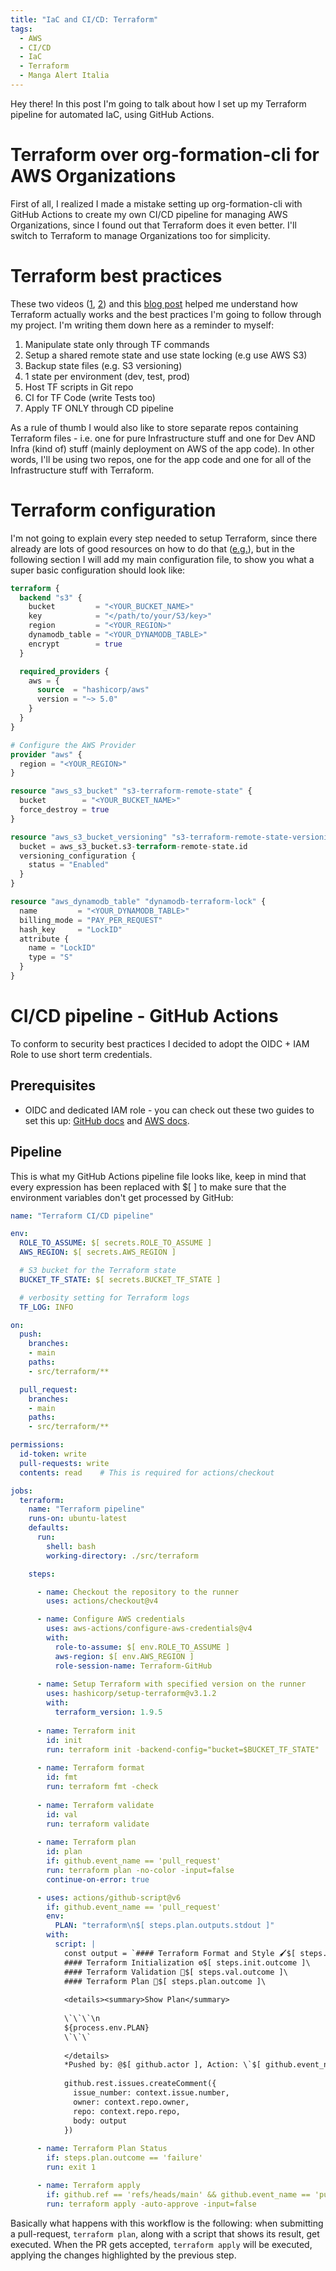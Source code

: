 ```yaml
---
title: "IaC and CI/CD: Terraform"
tags:
  - AWS
  - CI/CD
  - IaC
  - Terraform
  - Manga Alert Italia
---
```


Hey there! In this post I'm going to talk about how I set up my Terraform pipeline for automated IaC, using GitHub Actions. 

# Terraform over org-formation-cli for AWS Organizations
First of all, I realized I made a mistake setting up org-formation-cli with GitHub Actions to create my own CI/CD pipeline for managing AWS Organizations, since I found out that Terraform does it even better. I'll switch to Terraform to manage Organizations too for simplicity.

# Terraform best practices
These two videos ([1](https://www.youtube.com/watch?v=l5k1ai_GBDE&t=416s), [2](https://www.youtube.com/watch?v=gxPykhPxRW0)) and this [blog post](https://buildkite.com/blog/best-practices-for-terraform-ci-cd) helped me understand how Terraform actually works and the best practices I'm going to follow through my project. I'm writing them down here as a reminder to myself: <br>

1. Manipulate state only through TF commands
2. Setup a shared remote state and use state locking (e.g use AWS S3)
3. Backup state files (e.g. S3 versioning)
4. 1 state per environment (dev, test, prod)
5. Host TF scripts in Git repo
6. CI for TF Code (write Tests too)
7. Apply TF ONLY through CD pipeline

As a rule of thumb I would also like to store separate repos containing Terraform files - i.e. one for pure Infrastructure stuff and one for Dev AND Infra (kind of) stuff (mainly deployment on AWS of the app code). In other words, I'll be using two repos, one for the app code and one for all of the Infrastructure stuff with Terraform. 

# Terraform configuration
I'm not going to explain every step needed to setup Terraform, since there already are lots of good resources on how to do that ([e.g.](https://www.youtube.com/watch?v=7xngnjfIlK4)), but in the following section I will add my main configuration file, to show you what a super basic configuration should look like: 
```tf 
terraform {
  backend "s3" {
    bucket         = "<YOUR_BUCKET_NAME>"
    key            = "</path/to/your/S3/key>"
    region         = "<YOUR_REGION>"
    dynamodb_table = "<YOUR_DYNAMODB_TABLE>"
    encrypt        = true
  }

  required_providers {
    aws = {
      source  = "hashicorp/aws"
      version = "~> 5.0"
    }
  }
}

# Configure the AWS Provider
provider "aws" {
  region = "<YOUR_REGION>"
}

resource "aws_s3_bucket" "s3-terraform-remote-state" {
  bucket        = "<YOUR_BUCKET_NAME>"
  force_destroy = true
}

resource "aws_s3_bucket_versioning" "s3-terraform-remote-state-versioning" {
  bucket = aws_s3_bucket.s3-terraform-remote-state.id
  versioning_configuration {
    status = "Enabled"
  }
}

resource "aws_dynamodb_table" "dynamodb-terraform-lock" {
  name         = "<YOUR_DYNAMODB_TABLE>"
  billing_mode = "PAY_PER_REQUEST"
  hash_key     = "LockID"
  attribute {
    name = "LockID"
    type = "S"
  }
}
```

# CI/CD pipeline - GitHub Actions
To conform to security best practices I decided to adopt the OIDC + IAM Role to use short term credentials.

## Prerequisites
- OIDC and dedicated IAM role - you can check out these two guides to set this up: [GitHub docs](https://docs.github.com/en/actions/security-for-github-actions/security-hardening-your-deployments/configuring-openid-connect-in-amazon-web-services) and [AWS docs](https://docs.aws.amazon.com/IAM/latest/UserGuide/id_roles_create_for-idp_oidc.html#idp_oidc_Create_GitHub). 

## Pipeline 
This is what my GitHub Actions pipeline file looks like, keep in mind that every expression has been replaced with $[  ] to make sure that the environment variables don't get processed by GitHub: 

```yaml
name: "Terraform CI/CD pipeline"

env:
  ROLE_TO_ASSUME: $[ secrets.ROLE_TO_ASSUME ] 
  AWS_REGION: $[ secrets.AWS_REGION ] 

  # S3 bucket for the Terraform state
  BUCKET_TF_STATE: $[ secrets.BUCKET_TF_STATE ] 

  # verbosity setting for Terraform logs
  TF_LOG: INFO

on:
  push:
    branches:
    - main
    paths:
    - src/terraform/**

  pull_request:
    branches:
    - main
    paths:
    - src/terraform/**

permissions:
  id-token: write
  pull-requests: write
  contents: read    # This is required for actions/checkout

jobs:
  terraform:
    name: "Terraform pipeline"
    runs-on: ubuntu-latest    
    defaults:
      run:
        shell: bash
        working-directory: ./src/terraform

    steps:

      - name: Checkout the repository to the runner 
        uses: actions/checkout@v4

      - name: Configure AWS credentials
        uses: aws-actions/configure-aws-credentials@v4
        with:
          role-to-assume: $[ env.ROLE_TO_ASSUME ]
          aws-region: $[ env.AWS_REGION ]
          role-session-name: Terraform-GitHub
      
      - name: Setup Terraform with specified version on the runner
        uses: hashicorp/setup-terraform@v3.1.2
        with:
          terraform_version: 1.9.5
      
      - name: Terraform init
        id: init
        run: terraform init -backend-config="bucket=$BUCKET_TF_STATE"
      
      - name: Terraform format
        id: fmt
        run: terraform fmt -check
    
      - name: Terraform validate
        id: val
        run: terraform validate
      
      - name: Terraform plan
        id: plan
        if: github.event_name == 'pull_request'
        run: terraform plan -no-color -input=false
        continue-on-error: true

      - uses: actions/github-script@v6
        if: github.event_name == 'pull_request'
        env:
          PLAN: "terraform\n$[ steps.plan.outputs.stdout ]"
        with:
          script: |
            const output = `#### Terraform Format and Style 🖌$[ steps.fmt.outcome ]\
            #### Terraform Initialization ⚙️$[ steps.init.outcome ]\
            #### Terraform Validation 🤖$[ steps.val.outcome ]\
            #### Terraform Plan 📖$[ steps.plan.outcome ]\
  
            <details><summary>Show Plan</summary>
  
            \`\`\`\n
            ${process.env.PLAN}
            \`\`\`
  
            </details>
            *Pushed by: @$[ github.actor ], Action: \`$[ github.event_name ]\`*`;
  
            github.rest.issues.createComment({
              issue_number: context.issue.number,
              owner: context.repo.owner,
              repo: context.repo.repo,
              body: output
            })
      
      - name: Terraform Plan Status
        if: steps.plan.outcome == 'failure'
        run: exit 1

      - name: Terraform apply
        if: github.ref == 'refs/heads/main' && github.event_name == 'push'
        run: terraform apply -auto-approve -input=false

```
Basically what happens with this workflow is the following: when submitting a pull-request, ```terraform plan```, along with a script that shows its result, get executed. When the PR gets accepted, ```terraform apply``` will be executed, applying the changes highlighted by the previous step. 
